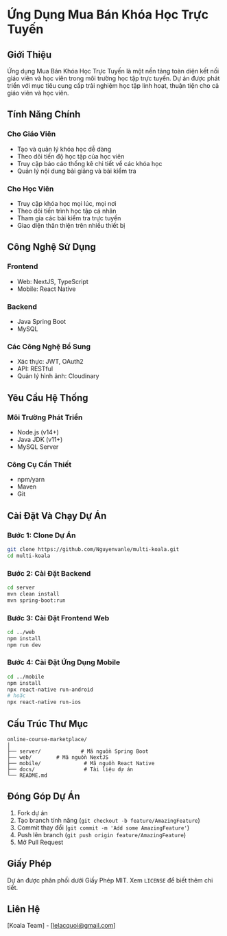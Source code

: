 # Ứng Dụng Mua Bán Khóa Học Trực Tuyến

## Giới Thiệu

Ứng dụng Mua Bán Khóa Học Trực Tuyến là một nền tảng toàn diện kết nối giáo viên và học viên trong môi trường học tập trực tuyến. Dự án được phát triển với mục tiêu cung cấp trải nghiệm học tập linh hoạt, thuận tiện cho cả giáo viên và học viên.

## Tính Năng Chính

### Cho Giáo Viên

- Tạo và quản lý khóa học dễ dàng
- Theo dõi tiến độ học tập của học viên
- Truy cập báo cáo thống kê chi tiết về các khóa học
- Quản lý nội dung bài giảng và bài kiểm tra

### Cho Học Viên

- Truy cập khóa học mọi lúc, mọi nơi
- Theo dõi tiến trình học tập cá nhân
- Tham gia các bài kiểm tra trực tuyến
- Giao diện thân thiện trên nhiều thiết bị

## Công Nghệ Sử Dụng

### Frontend

- Web: NextJS, TypeScript
- Mobile: React Native

### Backend

- Java Spring Boot
- MySQL

### Các Công Nghệ Bổ Sung

- Xác thực: JWT, OAuth2
- API: RESTful
- Quản lý hình ảnh: Cloudinary

## Yêu Cầu Hệ Thống

### Môi Trường Phát Triển

- Node.js (v14+)
- Java JDK (v11+)
- MySQL Server

### Công Cụ Cần Thiết

- npm/yarn
- Maven
- Git

## Cài Đặt Và Chạy Dự Án

### Bước 1: Clone Dự Án

```bash
git clone https://github.com/Nguyenvanle/multi-koala.git
cd multi-koala
```

### Bước 2: Cài Đặt Backend

```bash
cd server
mvn clean install
mvn spring-boot:run
```

### Bước 3: Cài Đặt Frontend Web

```bash
cd ../web
npm install
npm run dev
```

### Bước 4: Cài Đặt Ứng Dụng Mobile

```bash
cd ../mobile
npm install
npx react-native run-android
# hoặc
npx react-native run-ios
```

## Cấu Trúc Thư Mục

```
online-course-marketplace/
│
├── server/             # Mã nguồn Spring Boot
├── web/        # Mã nguồn NextJS
├── mobile/              # Mã nguồn React Native
├── docs/                # Tài liệu dự án
└── README.md
```

## Đóng Góp Dự Án

1. Fork dự án
2. Tạo branch tính năng (`git checkout -b feature/AmazingFeature`)
3. Commit thay đổi (`git commit -m 'Add some AmazingFeature'`)
4. Push lên branch (`git push origin feature/AmazingFeature`)
5. Mở Pull Request

## Giấy Phép

Dự án được phân phối dưới Giấy Phép MIT. Xem `LICENSE` để biết thêm chi tiết.

## Liên Hệ

[Koala Team] - [lelacquoi@gmail.com]
